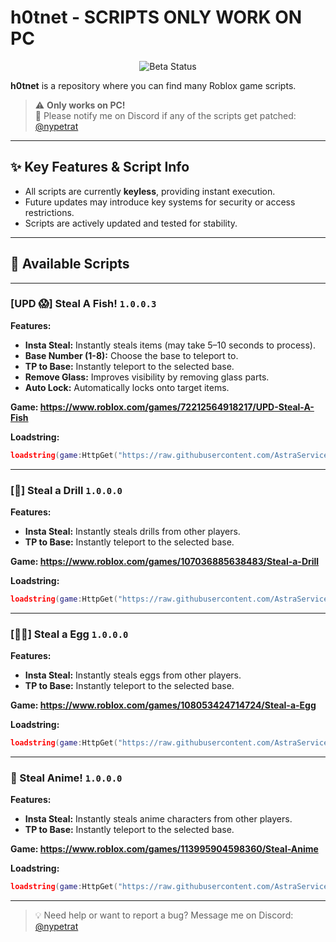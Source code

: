 # h0tnet - SCRIPTS ONLY WORK ON PC

<p align="center">
  <img src="https://img.shields.io/badge/Status-Beta-yellow?style=for-the-badge" alt="Beta Status">
</p>

**h0tnet** is a repository where you can find many Roblox game scripts.  
> ⚠️ **Only works on PC!**  
> 📣 Please notify me on Discord if any of the scripts get patched: [@nypetrat](https://discord.com/users/nypetrat)

---

## ✨ Key Features & Script Info

- All scripts are currently **keyless**, providing instant execution.
- Future updates may introduce key systems for security or access restrictions.
- Scripts are actively updated and tested for stability.

---

## 📜 Available Scripts

---

### [UPD 😱] Steal A Fish! `1.0.0.3`

**Features:**
- **Insta Steal:** Instantly steals items (may take 5–10 seconds to process).
- **Base Number (1-8):** Choose the base to teleport to.
- **TP to Base:** Instantly teleport to the selected base.
- **Remove Glass:** Improves visibility by removing glass parts.
- **Auto Lock:** Automatically locks onto target items.

**Game: https://www.roblox.com/games/72212564918217/UPD-Steal-A-Fish**

**Loadstring:**
```lua
loadstring(game:HttpGet("https://raw.githubusercontent.com/AstraServices/h0tnet/refs/heads/main/stealafish.lua"))()
```

---

### [🔴] Steal a Drill `1.0.0.0`

**Features:**
- **Insta Steal:** Instantly steals drills from other players.
- **TP to Base:** Instantly teleport to the selected base.

**Game: https://www.roblox.com/games/107036885638483/Steal-a-Drill**

**Loadstring:**
```lua
loadstring(game:HttpGet("https://raw.githubusercontent.com/AstraServices/h0tnet/refs/heads/main/stealadrill.lua"))()
```

---

### [🐦‍🔥] Steal a Egg `1.0.0.0`

**Features:**
- **Insta Steal:** Instantly steals eggs from other players.
- **TP to Base:** Instantly teleport to the selected base.

**Game: https://www.roblox.com/games/108053424714724/Steal-a-Egg**

**Loadstring:**
```lua
loadstring(game:HttpGet("https://raw.githubusercontent.com/AstraServices/h0tnet/refs/heads/main/stealaegg.lua"))()
```

---

### 🚨 Steal Anime! `1.0.0.0`

**Features:**
- **Insta Steal:** Instantly steals anime characters from other players.
- **TP to Base:** Instantly teleport to the selected base.

**Game: https://www.roblox.com/games/113995904598360/Steal-Anime**

**Loadstring:**
```lua
loadstring(game:HttpGet("https://raw.githubusercontent.com/AstraServices/h0tnet/refs/heads/main/stealanime.lua"))()
```

---

> 💡 Need help or want to report a bug? Message me on Discord: [@nypetrat](https://discord.com/users/nypetrat)
